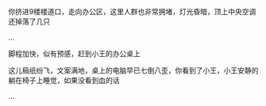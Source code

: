 你挤进9楼楼道口，走向办公区，这里人群也非常拥堵，灯光昏暗，顶上中央空调还掉落了几只

...

脚程加快，似有预感，赶到小王的办公桌上

这儿稿纸纷飞，文案满地，桌上的电脑早已七倒八歪，你看到了小王，小王安静的躺在椅子上睡觉，如果没看到血的话

...